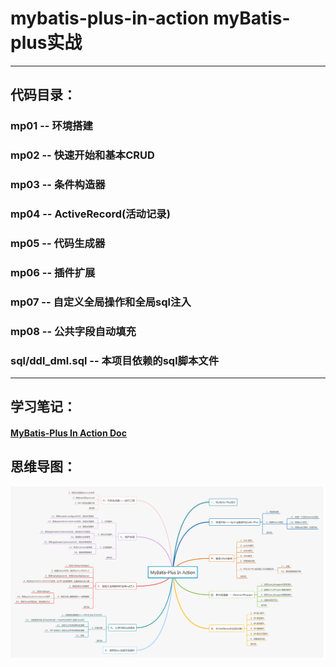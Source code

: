 # mybatis-plus-in-action myBatis-plus实战

---
## 代码目录：
### mp01 -- 环境搭建
### mp02 -- 快速开始和基本CRUD
### mp03 -- 条件构造器
### mp04 -- ActiveRecord(活动记录)
### mp05 -- 代码生成器
### mp06 -- 插件扩展
### mp07 -- 自定义全局操作和全局sql注入
### mp08 -- 公共字段自动填充

### sql/ddl_dml.sql -- 本项目依赖的sql脚本文件

--- 
## 学习笔记：
#### [MyBatis-Plus In Action Doc](https://github.com/Runewbie/mybatis-plus-in-action/tree/master/MyBatis-Plus%20In%20Action%20Doc)

## 思维导图：
![思维导图](https://github.com/Runewbie/mybatis-plus-in-action/blob/master/MyBatis-Plus%20In%20Action%20Doc/img/MyBatis-Plus%20In%20Action.png?raw=true)
